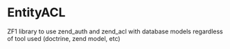 # EntityACL
ZF1 library to use zend_auth and zend_acl with database models regardless of tool used (doctrine, zend model, etc)

